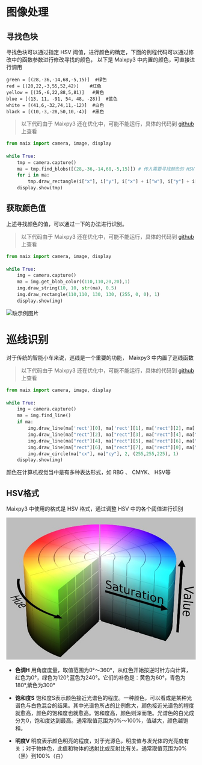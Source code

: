# 图像处理

## 寻找色块

寻找色块可以通过指定 HSV 阈值，进行颜色的确定，下面的例程代码可以通过修改中的函数参数进行修改寻找的颜色， 以下是 Maixpy3 中内置的颜色，可直接进行调用

    green = [(28,-36,-14,68,-5,15)]  #绿色
    red = [(20,22,-3,55,52,42)]    #红色
    yellow = [(35,-6,22,88,5,81)]   #黄色
    blue = [(13, 11, -91, 54, 48, -28)]  #蓝色
    white = [(41,6,-32,74,11,-12)]  #白色
    black = [(10,-3,-28,50,10,-4)]  #黑色

> 以下代码由于 Maixpy3 还在优化中，可能不能运行，具体的代码到 [github](https://github.com/sipeed/MaixPy3) 上查看

```python
from maix import camera, image, display

while True:
    tmp = camera.capture()
    ma = tmp.find_blobs([(28,-36,-14,68,-5,15)]) # 传入需要寻找颜色的 HSV 值
    for i in ma:
        tmp.draw_rectangle(i["x"], i["y"], i["x"] + i["w"], i["y"] + i["h"], (255, 0, 0), 1)
    display.show(tmp)
```


## 获取颜色值

上述寻找颜色的值，可以通过一下的办法进行识别。

> 以下代码由于 Maixpy3 还在优化中，可能不能运行，具体的代码到 [github](https://github.com/sipeed/MaixPy3) 上查看

```python
from maix import camera, image, display

while True:
    img = camera.capture()
    ma = img.get_blob_color((110,110,20,20),1)
    img.draw_string(10, 10, str(ma), 0.5)
    img.draw_rectangle(110,110, 130, 130, (255, 0, 0), 1) 
    display.show(img)
```
![缺示例图片]()
# 巡线识别

对于传统的智能小车来说，巡线是一个重要的功能， Maixpy3 中内置了巡线函数

> 以下代码由于 Maixpy3 还在优化中，可能不能运行，具体的代码到 [github](https://github.com/sipeed/MaixPy3) 上查看

```python
from maix import camera, image, display

while True:
    img = camera.capture()
    ma = img.find_line()
    if ma:
        img.draw_line(ma['rect'][0], ma['rect'][1], ma['rect'][2], ma['rect'][3], (255,255,225), 1)
        img.draw_line(ma["rect"][2], ma["rect"][3], ma["rect"][4], ma["rect"][5], (255,255,225), 1)
        img.draw_line(ma["rect"][4], ma["rect"][5], ma["rect"][6], ma["rect"][7], (255,255,225), 1)
        img.draw_line(ma["rect"][6], ma["rect"][7], ma["rect"][0], ma["rect"][1], (255,255,225), 1)
        img.draw_circle(ma["cx"], ma["cy"], 2, (255,255,225), 1)
    display.show(img)
```



颜色在计算机视觉当中是有多种表达形式，如 RBG 、 CMYK、 HSV等

## HSV格式

Maixpy3 中使用的格式是 HSV 格式，通过调整 HSV 中的各个阈值进行识别

![](./../../assets/get_started/HSV.jpg)

- **色调H**
用角度度量，取值范围为0°～360°，从红色开始按逆时针方向计算，红色为0°，绿色为120°,蓝色为240°。它们的补色是：黄色为60°，青色为180°,紫色为300°

- **饱和度S**
饱和度S表示颜色接近光谱色的程度。一种颜色，可以看成是某种光谱色与白色混合的结果。其中光谱色所占的比例愈大，颜色接近光谱色的程度就愈高，颜色的饱和度也就愈高。饱和度高，颜色则深而艳。光谱色的白光成分为0，饱和度达到最高。通常取值范围为0%～100%，值越大，颜色越饱和。

- **明度V**
明度表示颜色明亮的程度，对于光源色，明度值与发光体的光亮度有关；对于物体色，此值和物体的透射比或反射比有关。通常取值范围为0%（黑）到100%（白）



